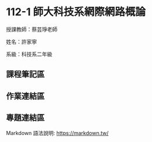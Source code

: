 # 112-1 師大科技系網際網路概論
授課教師：蔡芸琤老師    

姓名：許家寧    

系級：科技系二年級    

## 課程筆記區
## 作業連結區
## 專題連結區
 Markdown 語法說明:  <https://markdown.tw/>
 


